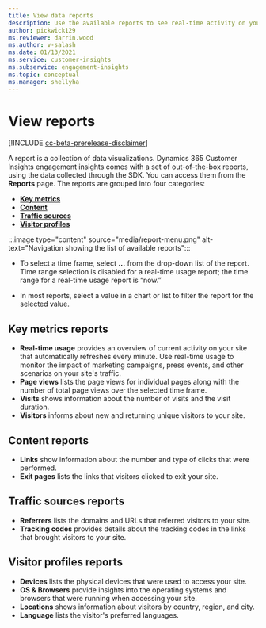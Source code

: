 ```yaml
---
title: View data reports
description: Use the available reports to see real-time activity on your site.
author: pickwick129
ms.reviewer: darrin.wood
ms.author: v-salash
ms.date: 01/13/2021
ms.service: customer-insights
ms.subservice: engagement-insights 
ms.topic: conceptual
ms.manager: shellyha
---
```


# View reports

[!INCLUDE [cc-beta-prerelease-disclaimer](includes/cc-beta-prerelease-disclaimer.md)]

A report is a collection of data visualizations. Dynamics 365 Customer Insights engagement insights comes with a set of out-of-the-box reports, using the data collected through the SDK. You can access them from the **Reports** page. The reports are grouped into four categories:

- **[Key metrics](#key-metrics-reports)**
- **[Content](#content-reports)**
- **[Traffic sources](#traffic-sources-reports)**
- **[Visitor profiles](#visitor-profiles-reports)**


:::image type="content" source="media/report-menu.png" alt-text="Navigation showing the list of available reports":::

- To select a time frame, select **...** from the drop-down list of the report. Time range selection is disabled for a real-time usage report; the time range for a real-time usage report is “now.”

- In most reports, select a value in a chart or list to filter the report for the selected value.

## Key metrics reports

- **Real-time usage** provides an overview of current activity on your site that automatically refreshes every minute. Use real-time usage to monitor the impact of marketing campaigns, press events, and other scenarios on your site's traffic.
- **Page views** lists the page views for individual pages along with the number of total page views over the selected time frame.
- **Visits** shows information about the number of visits and the visit duration.
- **Visitors** informs about new and returning unique visitors to your site.

## Content reports

- **Links** show information about the number and type of clicks that were performed.
- **Exit pages** lists the links that visitors clicked to exit your site.

## Traffic sources reports

- **Referrers** lists the domains and URLs that referred visitors to your site.
- **Tracking codes** provides details about the tracking codes in the links that brought visitors to your site.

## Visitor profiles reports

- **Devices** lists the physical devices that were used to access your site.
- **OS & Browsers** provide insights into the operating systems and browsers that were running when accessing your site.
- **Locations** shows information about visitors by country, region, and city.
- **Language** lists the visitor's preferred languages.
